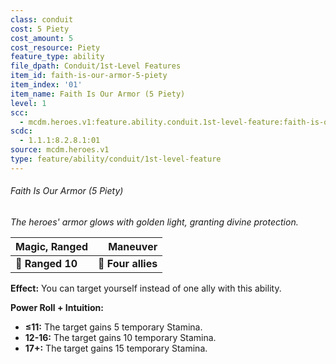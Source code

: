 ```yaml
---
class: conduit
cost: 5 Piety
cost_amount: 5
cost_resource: Piety
feature_type: ability
file_dpath: Conduit/1st-Level Features
item_id: faith-is-our-armor-5-piety
item_index: '01'
item_name: Faith Is Our Armor (5 Piety)
level: 1
scc:
  - mcdm.heroes.v1:feature.ability.conduit.1st-level-feature:faith-is-our-armor-5-piety
scdc:
  - 1.1.1:8.2.8.1:01
source: mcdm.heroes.v1
type: feature/ability/conduit/1st-level-feature
---
```


###### Faith Is Our Armor (5 Piety)

*The heroes' armor glows with golden light, granting divine protection.*

| **Magic, Ranged** |       **Maneuver** |
| ----------------- | -----------------: |
| **📏 Ranged 10**  | **🎯 Four allies** |

**Effect:** You can target yourself instead of one ally with this ability.

**Power Roll + Intuition:**

- **≤11:** The target gains 5 temporary Stamina.
- **12-16:** The target gains 10 temporary Stamina.
- **17+:** The target gains 15 temporary Stamina.
